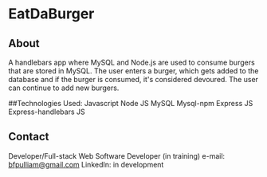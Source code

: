 # EatDaBurger

## About
A handlebars app where MySQL and Node.js are used to consume burgers that are stored in MySQL. The user enters a burger, which gets added to the database and if the burger is consumed, it's considered devoured. The user can continue to add new burgers.

##Technologies Used:
    Javascript
    Node JS
    MySQL
    Mysql-npm
    Express JS
    Express-handlebars JS

## Contact
Developer/Full-stack Web Software Developer (in training)
e-mail: bfpulliam@gmail.com
LinkedIn: in development
